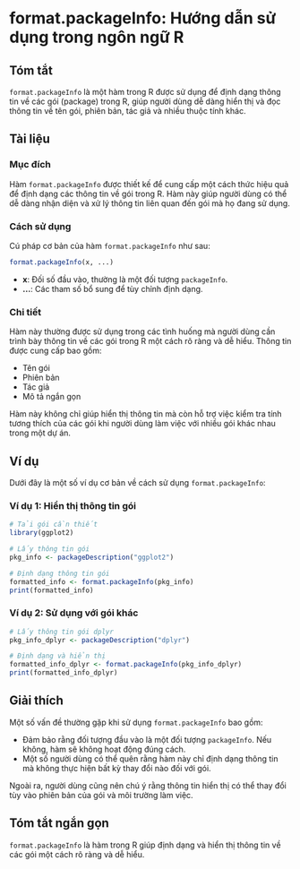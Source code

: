 <!--
Meta Description: # format.packageInfo: Hướng dẫn sử dụng trong ngôn ngữ R ## Tóm tắt `format.packageInfo` là một hàm trong R được sử dụng để định dạng thông tin về các...
Meta Keywords: gói, thông, tin, packageinfo, format
-->

# format.packageInfo: Hướng dẫn sử dụng trong ngôn ngữ R

## Tóm tắt
`format.packageInfo` là một hàm trong R được sử dụng để định dạng thông tin về các gói (package) trong R, giúp người dùng dễ dàng hiển thị và đọc thông tin về tên gói, phiên bản, tác giả và nhiều thuộc tính khác.

## Tài liệu
### Mục đích
Hàm `format.packageInfo` được thiết kế để cung cấp một cách thức hiệu quả để định dạng các thông tin về gói trong R. Hàm này giúp người dùng có thể dễ dàng nhận diện và xử lý thông tin liên quan đến gói mà họ đang sử dụng.

### Cách sử dụng
Cú pháp cơ bản của hàm `format.packageInfo` như sau:
```R
format.packageInfo(x, ...)
```
- **x**: Đối số đầu vào, thường là một đối tượng `packageInfo`.
- **...**: Các tham số bổ sung để tùy chỉnh định dạng.

### Chi tiết
Hàm này thường được sử dụng trong các tình huống mà người dùng cần trình bày thông tin về các gói trong R một cách rõ ràng và dễ hiểu. Thông tin được cung cấp bao gồm:
- Tên gói
- Phiên bản
- Tác giả
- Mô tả ngắn gọn

Hàm này không chỉ giúp hiển thị thông tin mà còn hỗ trợ việc kiểm tra tính tương thích của các gói khi người dùng làm việc với nhiều gói khác nhau trong một dự án.

## Ví dụ
Dưới đây là một số ví dụ cơ bản về cách sử dụng `format.packageInfo`:

### Ví dụ 1: Hiển thị thông tin gói
```R
# Tải gói cần thiết
library(ggplot2)

# Lấy thông tin gói
pkg_info <- packageDescription("ggplot2")

# Định dạng thông tin gói
formatted_info <- format.packageInfo(pkg_info)
print(formatted_info)
```

### Ví dụ 2: Sử dụng với gói khác
```R
# Lấy thông tin gói dplyr
pkg_info_dplyr <- packageDescription("dplyr")

# Định dạng và hiển thị
formatted_info_dplyr <- format.packageInfo(pkg_info_dplyr)
print(formatted_info_dplyr)
```

## Giải thích
Một số vấn đề thường gặp khi sử dụng `format.packageInfo` bao gồm:
- Đảm bảo rằng đối tượng đầu vào là một đối tượng `packageInfo`. Nếu không, hàm sẽ không hoạt động đúng cách.
- Một số người dùng có thể quên rằng hàm này chỉ định dạng thông tin mà không thực hiện bất kỳ thay đổi nào đối với gói.

Ngoài ra, người dùng cũng nên chú ý rằng thông tin hiển thị có thể thay đổi tùy vào phiên bản của gói và môi trường làm việc.

## Tóm tắt ngắn gọn
`format.packageInfo` là hàm trong R giúp định dạng và hiển thị thông tin về các gói một cách rõ ràng và dễ hiểu.